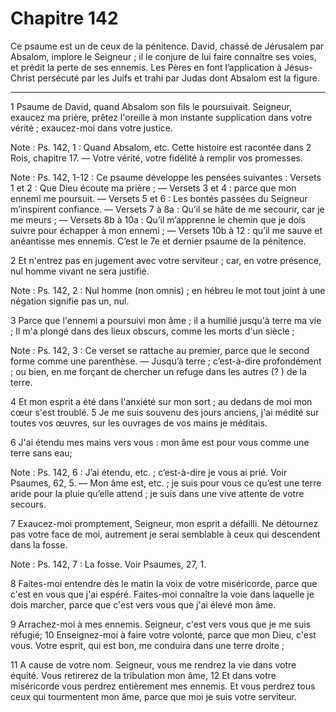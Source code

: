 # Chapitre 142

Ce psaume est un de ceux de la pénitence.
David, chassé de Jérusalem par Absalom, implore le Seigneur ; il le conjure de lui faire connaître ses voies, et prédit la perte de ses ennemis.
Les Pères en font l’application à Jésus-Christ persécuté par les Juifs et trahi par Judas dont Absalom est la figure.

***

1 Psaume de David, quand Absalom son fils le poursuivait. Seigneur, exaucez ma prière, prêtez l'oreille à mon instante supplication dans votre vérité ; exaucez-moi dans votre justice.

<span class="bible-note">Note : </span> Ps. 142, 1 : Quand Absalom, etc. Cette histoire est racontée dans 2 Rois, chapitre 17. ― Votre vérité, votre fidélité à remplir vos promesses.

<span class="bible-note">Note : </span> Ps. 142, 1-12 : Ce psaume développe les pensées suivantes : Versets 1 et 2 : Que Dieu écoute ma prière ; ― Versets 3 et 4 : parce que mon ennemi me poursuit. ― Versets 5 et 6 : Les bontés passées du Seigneur m’inspirent confiance. ― Versets 7 à 8a : Qu’il se hâte de me secourir, car je me meurs ; ― Versets 8b à 10a : Qu’il m’apprenne le chemin que je dois suivre pour échapper à mon ennemi ; ― Versets 10b à 12 : qu’il me sauve et anéantisse mes ennemis. C’est le 7e et dernier psaume de la pénitence.


2 Et n'entrez pas en jugement avec votre serviteur ; car, en votre présence, nul homme vivant ne sera justifié.

<span class="bible-note">Note : </span> Ps. 142, 2 : Nul homme (non omnis) ; en hébreu le mot tout joint à une négation signifie pas un, nul.


3 Parce que l'ennemi a poursuivi mon âme ; il a humilié jusqu'à terre ma vie ; Il m'a plongé dans des lieux obscurs, comme les morts d'un siècle ;

<span class="bible-note">Note : </span> Ps. 142, 3 : Ce verset se rattache au premier, parce que le second forme comme une parenthèse. ― Jusqu’à terre ; c’est-à-dire profondément ; ou bien, en me forçant de chercher un refuge dans les autres (? ) de la terre.


4 Et mon esprit a été dans l'anxiété sur mon sort ; au dedans de moi mon cœur s'est troublé. 5 Je me suis souvenu des jours anciens, j'ai médité sur toutes vos œuvres, sur les ouvrages de vos mains je méditais.


6 J'ai étendu mes mains vers vous : mon âme est pour vous comme une terre sans eau;

<span class="bible-note">Note : </span> Ps. 142, 6 : J’ai étendu, etc. ; c’est-à-dire je vous ai prié. Voir Psaumes, 62, 5. ― Mon âme est, etc. ; je suis pour vous ce qu’est une terre aride pour la pluie qu’elle attend ; je suis dans une vive attente de votre secours.

7 Exaucez-moi promptement, Seigneur, mon esprit a défailli. Ne détournez pas votre face de moi, autrement je serai semblable à ceux qui descendent dans la fosse.

<span class="bible-note">Note : </span> Ps. 142, 7 : La fosse. Voir Psaumes, 27, 1.


8 Faites-moi entendre dès le matin la voix de votre miséricorde, parce que c'est en vous que j'ai espéré. Faites-moi connaître la voie dans laquelle je dois marcher, parce que c'est vers vous que j'ai élevé mon âme.


9 Arrachez-moi à mes ennemis. Seigneur, c'est vers vous que je me suis réfugié; 10 Enseignez-moi à faire votre volonté, parce que mon Dieu, c'est vous. Votre esprit, qui est bon, me conduira dans une terre droite ;


11 A cause de votre nom. Seigneur, vous me rendrez la vie dans votre équité. Vous retirerez de la tribulation mon âme, 12 Et dans votre miséricorde vous perdrez entièrement mes ennemis. Et vous perdrez tous ceux qui tourmentent mon âme, parce que moi je suis votre serviteur.

